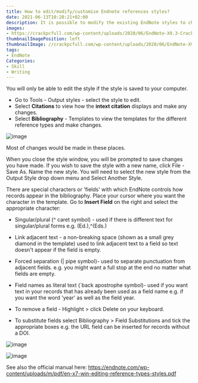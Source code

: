 ```yaml
---
title: How to edit/modify/customise Endnote references styles?
date: 2021-06-13T10:28:21+02:00
description: It is possible to modify the existing EndNote styles to change how the intext references and bibliography displays. You can also create a completely new style to meet your needs.
images:
- https://crackpcfull.com/wp-content/uploads/2020/06/EndNote-X9.3-Crack.jpg
thumbnailImagePosition: left
thumbnailImage: //crackpcfull.com/wp-content/uploads/2020/06/EndNote-X9.3-Crack.jpg
tags:
- EndNote
Categories:
- Skill
- Writing
---
```


You will only be able to edit the style if the style is saved to your computer.

* Go to Tools - Output styles - select the style to edit.
* Select **Citations** to view how the **intext citation** displays and make any changes.
* Select **Bibliography** - Templates to view the templates for the different reference types and make changes.

![image](https://user-images.githubusercontent.com/65668613/121800623-56683380-cc33-11eb-88ef-b97a3d956e61.png)

Most of changes would be made in these places.

When you close the style window, you will be prompted to save changes you have made. If you wish to save the style with a new name, click File - Save As. Name the new style.  You will need to select the new style from the Output Style drop down menu and Select Another Style.

There are special characters or 'fields' with which EndNote controls how records appear in the bibliography. Place your cursor where you want the character in the template. Go to **Insert Field** on the right and select the appropriate character:

* Singular/plural (^ caret symbol) - used if there is different text for singular/plural forms e.g. (Ed.),^(Eds.)

* Link adjacent text - a non-breaking space (shown as a small grey diamond in the template) used to link adjacent text to a field so text doesn't appear if the field is empty.

* Forced separation (| pipe symbol)- used to separate punctuation from adjacent fields. e.g. you might want a full stop at the end no matter what fields are empty.

* Field names as literal text (`back apostrophe symbol)- used if you want text in your records that has already been used as a field name e.g. if you want the word 'year' as well as the field year.

* To remove a field - Highlight > click Delete on your keyboard.

* To substitute fields select Bibliography > Field Substitutions and tick the appropriate boxes e.g. the URL field can be inserted for records without a DOI.

![image](https://user-images.githubusercontent.com/65668613/121801748-3176bf00-cc39-11eb-9835-32370f82aab1.png)

![image](https://user-images.githubusercontent.com/65668613/121801759-40f60800-cc39-11eb-862a-f50f85e5578f.png)

See also the official manual here:
https://endnote.com/wp-content/uploads/m/pdf/en-x7-win-editing-reference-types-styles.pdf
